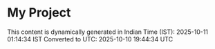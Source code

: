 # My Project

This content is dynamically generated in Indian Time (IST): 2025-10-11 01:14:34 IST
Converted to UTC: 2025-10-10 19:44:34 UTC
